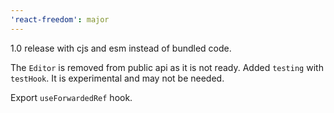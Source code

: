 ```yaml
---
'react-freedom': major
---
```


1.0 release with cjs and esm instead of bundled code.

The `Editor` is removed from public api as it is not ready.
Added `testing` with `testHook`. It is experimental and may not be needed.

Export `useForwardedRef` hook.
